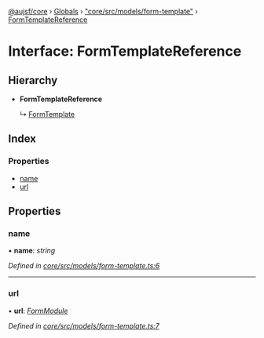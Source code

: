 [@aujsf/core](../README.md) › [Globals](../globals.md) › ["core/src/models/form-template"](../modules/_core_src_models_form_template_.md) › [FormTemplateReference](_core_src_models_form_template_.formtemplatereference.md)

# Interface: FormTemplateReference

## Hierarchy

* **FormTemplateReference**

  ↳ [FormTemplate](_core_src_models_form_template_.formtemplate.md)

## Index

### Properties

* [name](_core_src_models_form_template_.formtemplatereference.md#name)
* [url](_core_src_models_form_template_.formtemplatereference.md#url)

## Properties

###  name

• **name**: *string*

*Defined in [core/src/models/form-template.ts:6](https://github.com/jbockle/au-jsonschema-form/blob/master/packages/core/src/models/form-template.ts#L6)*

___

###  url

• **url**: *[FormModule](../modules/_core_src_models_form_template_.md#formmodule)*

*Defined in [core/src/models/form-template.ts:7](https://github.com/jbockle/au-jsonschema-form/blob/master/packages/core/src/models/form-template.ts#L7)*
